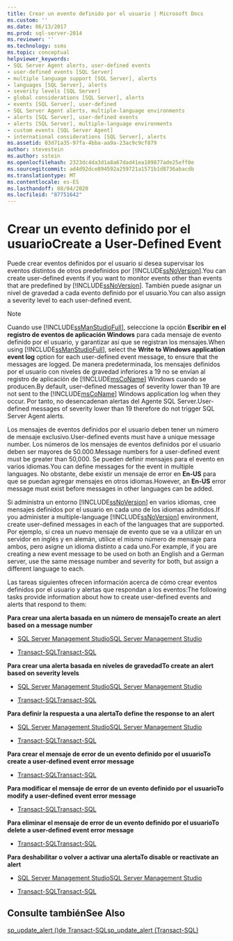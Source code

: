 ```yaml
---
title: Crear un evento definido por el usuario | Microsoft Docs
ms.custom: ''
ms.date: 06/13/2017
ms.prod: sql-server-2014
ms.reviewer: ''
ms.technology: ssms
ms.topic: conceptual
helpviewer_keywords:
- SQL Server Agent alerts, user-defined events
- user-defined events [SQL Server]
- multiple language support [SQL Server], alerts
- languages [SQL Server], alerts
- severity levels [SQL Server]
- global considerations [SQL Server], alerts
- events [SQL Server], user-defined
- SQL Server Agent alerts, multiple-language environments
- alerts [SQL Server], user-defined events
- alerts [SQL Server], multiple-language environments
- custom events [SQL Server Agent]
- international considerations [SQL Server], alerts
ms.assetid: 03d71a35-97fa-4bba-aa9a-23ac9c9cf879
author: stevestein
ms.author: sstein
ms.openlocfilehash: 2323dc4da3d1a8a67dad41ea189877ade25eff0e
ms.sourcegitcommit: ad4d92dce894592a259721a1571b1d8736abacdb
ms.translationtype: MT
ms.contentlocale: es-ES
ms.lasthandoff: 08/04/2020
ms.locfileid: "87751642"
---
```

# <a name="create-a-user-defined-event"></a><span data-ttu-id="edf71-102">Crear un evento definido por el usuario</span><span class="sxs-lookup"><span data-stu-id="edf71-102">Create a User-Defined Event</span></span>
  <span data-ttu-id="edf71-103">Puede crear eventos definidos por el usuario si desea supervisar los eventos distintos de otros predefinidos por [!INCLUDE[ssNoVersion](../../includes/ssnoversion-md.md)].</span><span class="sxs-lookup"><span data-stu-id="edf71-103">You can create user-defined events if you want to monitor events other than events that are predefined by [!INCLUDE[ssNoVersion](../../includes/ssnoversion-md.md)].</span></span> <span data-ttu-id="edf71-104">También puede asignar un nivel de gravedad a cada evento definido por el usuario.</span><span class="sxs-lookup"><span data-stu-id="edf71-104">You can also assign a severity level to each user-defined event.</span></span>  
  
> [!NOTE]  
>  <span data-ttu-id="edf71-105">Cuando use [!INCLUDE[ssManStudioFull](../../includes/ssmanstudiofull-md.md)], seleccione la opción **Escribir en el registro de eventos de aplicación Windows** para cada mensaje de evento definido por el usuario, y garantizar así que se registran los mensajes.</span><span class="sxs-lookup"><span data-stu-id="edf71-105">When using [!INCLUDE[ssManStudioFull](../../includes/ssmanstudiofull-md.md)], select the **Write to Windows application event log** option for each user-defined event message, to ensure that the messages are logged.</span></span> <span data-ttu-id="edf71-106">De manera predeterminada, los mensajes definidos por el usuario con niveles de gravedad inferiores a 19 no se envían al registro de aplicación de [!INCLUDE[msCoName](../../includes/msconame-md.md)] Windows cuando se producen.</span><span class="sxs-lookup"><span data-stu-id="edf71-106">By default, user-defined messages of severity lower than 19 are not sent to the [!INCLUDE[msCoName](../../includes/msconame-md.md)] Windows application log when they occur.</span></span> <span data-ttu-id="edf71-107">Por tanto, no desencadenan alertas del Agente SQL Server.</span><span class="sxs-lookup"><span data-stu-id="edf71-107">User-defined messages of severity lower than 19 therefore do not trigger SQL Server Agent alerts.</span></span>  
  
 <span data-ttu-id="edf71-108">Los mensajes de eventos definidos por el usuario deben tener un número de mensaje exclusivo.</span><span class="sxs-lookup"><span data-stu-id="edf71-108">User-defined events must have a unique message number.</span></span> <span data-ttu-id="edf71-109">Los números de los mensajes de eventos definidos por el usuario deben ser mayores de 50.000.</span><span class="sxs-lookup"><span data-stu-id="edf71-109">Message numbers for a user-defined event must be greater than 50,000.</span></span> <span data-ttu-id="edf71-110">Se pueden definir mensajes para el evento en varios idiomas.</span><span class="sxs-lookup"><span data-stu-id="edf71-110">You can define messages for the event in multiple languages.</span></span> <span data-ttu-id="edf71-111">No obstante, debe existir un mensaje de error en **En-US** para que se puedan agregar mensajes en otros idiomas.</span><span class="sxs-lookup"><span data-stu-id="edf71-111">However, an **En-US** error message must exist before messages in other languages can be added.</span></span>  
  
 <span data-ttu-id="edf71-112">Si administra un entorno [!INCLUDE[ssNoVersion](../../includes/ssnoversion-md.md)] en varios idiomas, cree mensajes definidos por el usuario en cada uno de los idiomas admitidos.</span><span class="sxs-lookup"><span data-stu-id="edf71-112">If you administer a multiple-language [!INCLUDE[ssNoVersion](../../includes/ssnoversion-md.md)] environment, create user-defined messages in each of the languages that are supported.</span></span> <span data-ttu-id="edf71-113">Por ejemplo, si crea un nuevo mensaje de evento que se va a utilizar en un servidor en inglés y en alemán, utilice el mismo número de mensaje para ambos, pero asigne un idioma distinto a cada uno.</span><span class="sxs-lookup"><span data-stu-id="edf71-113">For example, if you are creating a new event message to be used on both an English and a German server, use the same message number and severity for both, but assign a different language to each.</span></span>  
  
 <span data-ttu-id="edf71-114">Las tareas siguientes ofrecen información acerca de cómo crear eventos definidos por el usuario y alertas que respondan a los eventos:</span><span class="sxs-lookup"><span data-stu-id="edf71-114">The following tasks provide information about how to create user-defined events and alerts that respond to them:</span></span>  
  
 <span data-ttu-id="edf71-115">**Para crear una alerta basada en un número de mensaje**</span><span class="sxs-lookup"><span data-stu-id="edf71-115">**To create an alert based on a message number**</span></span>  
  
-   [<span data-ttu-id="edf71-116">SQL Server Management Studio</span><span class="sxs-lookup"><span data-stu-id="edf71-116">SQL Server Management Studio</span></span>](create-an-alert-using-an-error-number.md)  
  
-   [<span data-ttu-id="edf71-117">Transact-SQL</span><span class="sxs-lookup"><span data-stu-id="edf71-117">Transact-SQL</span></span>](/sql/relational-databases/system-stored-procedures/sp-add-alert-transact-sql)  
  
 <span data-ttu-id="edf71-118">**Para crear una alerta basada en niveles de gravedad**</span><span class="sxs-lookup"><span data-stu-id="edf71-118">**To create an alert based on severity levels**</span></span>  
  
-   [<span data-ttu-id="edf71-119">SQL Server Management Studio</span><span class="sxs-lookup"><span data-stu-id="edf71-119">SQL Server Management Studio</span></span>](create-an-alert-using-severity-level.md)  
  
-   [<span data-ttu-id="edf71-120">Transact-SQL</span><span class="sxs-lookup"><span data-stu-id="edf71-120">Transact-SQL</span></span>](/sql/relational-databases/system-stored-procedures/sp-add-alert-transact-sql)  
  
 <span data-ttu-id="edf71-121">**Para definir la respuesta a una alerta**</span><span class="sxs-lookup"><span data-stu-id="edf71-121">**To define the response to an alert**</span></span>  
  
-   [<span data-ttu-id="edf71-122">SQL Server Management Studio</span><span class="sxs-lookup"><span data-stu-id="edf71-122">SQL Server Management Studio</span></span>](../sql-server-management-studio-ssms.md)  
  
-   [<span data-ttu-id="edf71-123">Transact-SQL</span><span class="sxs-lookup"><span data-stu-id="edf71-123">Transact-SQL</span></span>](/sql/relational-databases/system-stored-procedures/sp-add-notification-transact-sql)  
  
 <span data-ttu-id="edf71-124">**Para crear el mensaje de error de un evento definido por el usuario**</span><span class="sxs-lookup"><span data-stu-id="edf71-124">**To create a user-defined event error message**</span></span>  
  
-   [<span data-ttu-id="edf71-125">Transact-SQL</span><span class="sxs-lookup"><span data-stu-id="edf71-125">Transact-SQL</span></span>](/sql/relational-databases/system-stored-procedures/sp-addmessage-transact-sql)  
  
 <span data-ttu-id="edf71-126">**Para modificar el mensaje de error de un evento definido por el usuario**</span><span class="sxs-lookup"><span data-stu-id="edf71-126">**To modify a user-defined event error message**</span></span>  
  
-   [<span data-ttu-id="edf71-127">Transact-SQL</span><span class="sxs-lookup"><span data-stu-id="edf71-127">Transact-SQL</span></span>](/sql/relational-databases/system-stored-procedures/sp-altermessage-transact-sql)  
  
 <span data-ttu-id="edf71-128">**Para eliminar el mensaje de error de un evento definido por el usuario**</span><span class="sxs-lookup"><span data-stu-id="edf71-128">**To delete a user-defined event error message**</span></span>  
  
-   [<span data-ttu-id="edf71-129">Transact-SQL</span><span class="sxs-lookup"><span data-stu-id="edf71-129">Transact-SQL</span></span>](/sql/relational-databases/system-stored-procedures/sp-dropmessage-transact-sql)  
  
 <span data-ttu-id="edf71-130">**Para deshabilitar o volver a activar una alerta**</span><span class="sxs-lookup"><span data-stu-id="edf71-130">**To disable or reactivate an alert**</span></span>  
  
-   [<span data-ttu-id="edf71-131">SQL Server Management Studio</span><span class="sxs-lookup"><span data-stu-id="edf71-131">SQL Server Management Studio</span></span>](disable-or-reactivate-an-alert.md)  
  
-   [<span data-ttu-id="edf71-132">Transact-SQL</span><span class="sxs-lookup"><span data-stu-id="edf71-132">Transact-SQL</span></span>](/sql/relational-databases/system-stored-procedures/sp-update-alert-transact-sql)  
  
## <a name="see-also"></a><span data-ttu-id="edf71-133">Consulte también</span><span class="sxs-lookup"><span data-stu-id="edf71-133">See Also</span></span>  
 [<span data-ttu-id="edf71-134">sp_update_alert &#40;&#41;de Transact-SQL</span><span class="sxs-lookup"><span data-stu-id="edf71-134">sp_update_alert &#40;Transact-SQL&#41;</span></span>](/sql/relational-databases/system-stored-procedures/sp-update-alert-transact-sql)  
  
  
